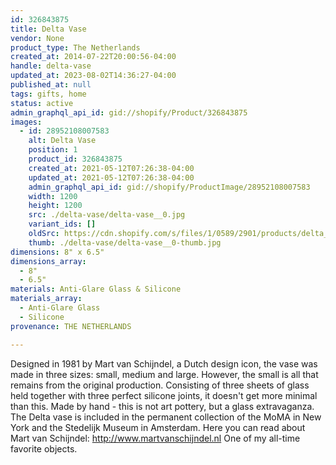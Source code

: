```yaml
---
id: 326843875
title: Delta Vase
vendor: None
product_type: The Netherlands
created_at: 2014-07-22T20:00:56-04:00
handle: delta-vase
updated_at: 2023-08-02T14:36:27-04:00
published_at: null
tags: gifts, home
status: active
admin_graphql_api_id: gid://shopify/Product/326843875
images:
  - id: 28952108007583
    alt: Delta Vase
    position: 1
    product_id: 326843875
    created_at: 2021-05-12T07:26:38-04:00
    updated_at: 2021-05-12T07:26:38-04:00
    admin_graphql_api_id: gid://shopify/ProductImage/28952108007583
    width: 1200
    height: 1200
    src: ./delta-vase/delta-vase__0.jpg
    variant_ids: []
    oldSrc: https://cdn.shopify.com/s/files/1/0589/2901/products/delta_vase.jpg?v=1620818798
    thumb: ./delta-vase/delta-vase__0-thumb.jpg
dimensions: 8" x 6.5"
dimensions_array:
  - 8"
  - 6.5"
materials: Anti-Glare Glass & Silicone
materials_array:
  - Anti-Glare Glass
  - Silicone
provenance: THE NETHERLANDS

---
```


Designed in 1981 by Mart van Schijndel, a Dutch design icon, the vase was made in three sizes: small, medium and large. However, the small is all that remains from the original production. Consisting of three sheets of glass held together with three perfect silicone joints, it doesn't get more minimal than this. Made by hand - this is not art pottery, but a glass extravaganza. The Delta vase is included in the permanent collection of the MoMA in New York and the Stedelijk Museum in Amsterdam. Here you can read about Mart van Schijndel: http://www.martvanschijndel.nl One of my all-time favorite objects.